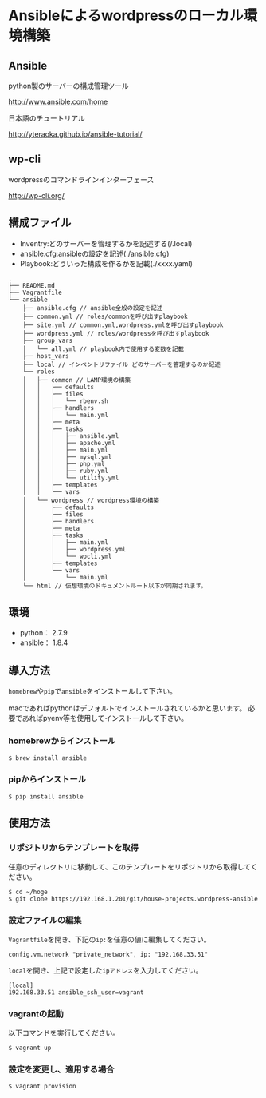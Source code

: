# Ansibleによるwordpressのローカル環境構築

## Ansible

python製のサーバーの構成管理ツール

<http://www.ansible.com/home>

日本語のチュートリアル

<http://yteraoka.github.io/ansible-tutorial/>

## wp-cli

wordpressのコマンドラインインターフェース

<http://wp-cli.org/>

## 構成ファイル

* Inventry:どのサーバーを管理するかを記述する(/.local)
* ansible.cfg:ansibleの設定を記述(./ansible.cfg)
* Playbook:どういった構成を作るかを記載(./xxxx.yaml)

```
.
├── README.md
├── Vagrantfile
└── ansible
    ├── ansible.cfg // ansible全般の設定を記述
    ├── common.yml // roles/commonを呼び出すplaybook
    ├── site.yml // common.yml,wordpress.ymlを呼び出すplaybook
    ├── wordpress.yml // roles/wordpressを呼び出すplaybook
    ├── group_vars
    │   └── all.yml // playbook内で使用する変数を記載
    ├── host_vars
    ├── local // インベントリファイル どのサーバーを管理するのか記述
    └── roles
    │   ├── common // LAMP環境の構築
    │   │   ├── defaults
    │   │   ├── files
    │   │   │   └── rbenv.sh
    │   │   ├── handlers
    │   │   │   └── main.yml
    │   │   ├── meta
    │   │   ├── tasks
    │   │   │   ├── ansible.yml
    │   │   │   ├── apache.yml
    │   │   │   ├── main.yml
    │   │   │   ├── mysql.yml
    │   │   │   ├── php.yml
    │   │   │   ├── ruby.yml
    │   │   │   └── utility.yml
    │   │   ├── templates
    │   │   └── vars
    │   └── wordpress // wordpress環境の構築
    │       ├── defaults
    │       ├── files
    │       ├── handlers
    │       ├── meta
    │       ├── tasks
    │       │   ├── main.yml
    │       │   ├── wordpress.yml
    │       │   └── wpcli.yml
    │       ├── templates
    │       └── vars
    │           └── main.yml
    └── html // 仮想環境のドキュメントルート以下が同期されます。

```

## 環境

* python： 2.7.9
* ansible： 1.8.4

## 導入方法

`homebrew`や`pip`で`ansible`をインストールして下さい。

macであればpythonはデフォルトでインストールされているかと思います。
必要であればpyenv等を使用してインストールして下さい。

### homebrewからインストール

```
$ brew install ansible
```

### pipからインストール

```
$ pip install ansible
```

## 使用方法

### リポジトリからテンプレートを取得

任意のディレクトリに移動して、このテンプレートをリポジトリから取得してください。

```
$ cd ~/hoge
$ git clone https://192.168.1.201/git/house-projects.wordpress-ansible
```

### 設定ファイルの編集

`Vagrantfile`を開き、下記の`ip:`を任意の値に編集してください。

```
config.vm.network "private_network", ip: "192.168.33.51"
```

`local`を開き、上記で設定した`ipアドレス`を入力してください。

```
[local]
192.168.33.51 ansible_ssh_user=vagrant
```

### vagrantの起動

以下コマンドを実行してください。

```
$ vagrant up
```

### 設定を変更し、適用する場合

```
$ vagrant provision
```
